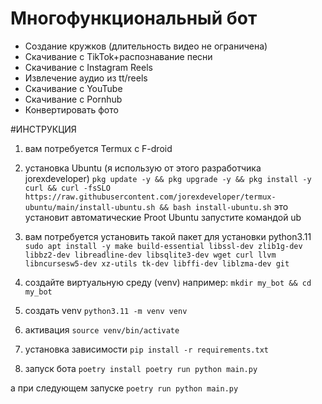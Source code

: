 # Многофункциональный бот

 * Создание кружков (длительность видео не ограничена)
 * Скачивание с TikTok+распознавание песни
 * Скачивание с Instagram Reels
 * Извлечение аудио из tt/reels
 * Скачивание с YouTube
 * Скачивание с Pornhub
 * Конвертировать фото

#ИНСТРУКЦИЯ
1) вам потребуется Termux c F-droid
2) установка Ubuntu (я использую от этого разработчика jorexdeveloper)
```pkg update -y && pkg upgrade -y && pkg install -y curl && curl -fsSLO https://raw.githubusercontent.com/jorexdeveloper/termux-ubuntu/main/install-ubuntu.sh && bash install-ubuntu.sh```
это установит автоматические Proot Ubuntu запустите командой ub

3) вам потребуется установить такой пакет для установки python3.11
```sudo apt install -y make build-essential libssl-dev zlib1g-dev libbz2-dev libreadline-dev libsqlite3-dev wget curl llvm libncursesw5-dev xz-utils tk-dev libffi-dev liblzma-dev git```

4) создайте виртуальную среду (venv)
например:
```mkdir my_bot && cd my_bot```

5) создать venv
```python3.11 -m venv venv```

6) активация
```source venv/bin/activate```

7) установка зависимости 
```pip install -r requirements.txt```

8) запуск бота
```poetry install poetry run python main.py```

а при следующем запуске
```poetry run python main.py```


